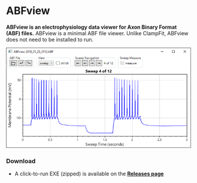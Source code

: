 # ABFview

**ABFview is an electrophysiology data viewer for Axon Binary Format (ABF) files.** ABFview is a minimal ABF file viewer. Unlike ClampFit, ABFview does not need to be installed to run.

![](dev/screenshot.png)

### Download
* A click-to-run EXE (zipped) is available on the [**Releases page**](https://github.com/swharden/ABFview/releases)